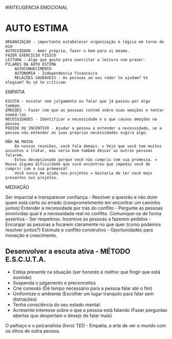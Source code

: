 #INTELIGENCIA EMOCIONAL

# AUTO ESTIMA

	ORGANIZAÇÃO - importante estabelecer organização e lógica em torno de mim
	AUTOCUIDADO - Amor próprio, fazer o bem para si mesmo.
	FAZER EXERCÍCIO FISICO
	LEITURA - Algo que goste para exercitar a leitura com prazer.	
	PILARES DA AUTO ESTIMA
		AUTOCONHECIMENTO
		AUTONOMIA - Independencia financeira
		RELAÇÕES SAUDÁVEIS - As pessoas ao seu redor te ajudam? te elogiam? Ou só te criticam.

EMPATIA

	ESCUTA - escutar sem julgamento ou falar que já passou por algo também.
	EMOÇÕES - Fazer com que as pessoas contem sobre suas emoções e tentar nomeá-las
	NECESSIDADES - Identificar a necessidade e o que causou emoções na pessoa
	PEDIDO OU INCENTIVO - Ajudar a pessoa a entender a necessidade, se a pessoa não entender as suas próprias necessidades sugira algo.

	MÃO NA MASSA
		Em nossas reuniões, você fala demais. = Vejo que você tem muitos assuntos a tratar, mas seria bom também deixar as outras pessoas falarem.
		Estou decepcionado porque você não cumpriu com sua promessa. = Houve alguma dificuldade que você encontrou que impediu você de cumprir com a sua promessa?
		Você nunca me ajuda nos projetos = Gostaria de ter você mais presentes nos projetos.

MEDIAÇÃO

Ser imparcial e transparecer confiança - Resolver a questão e não dizer quem está certo ou errado (comprometimento em encontrar um caminho juntos)
Entender a necessidade por trás do conflito - Pergunte as pessoas envolvidas qual é a necessidade real no conflito.
Comunique-se de forma assertiva - Ser respeitoso. 
Incentive as pessoas a fazerem pedidos - Encorajar as pessoas a focarem claramente no que quer (como podemos resolver juntos?)
Estimule o conflito construtivo - Oportunidades para inovação e crescimento.

## Desenvolver a escuta ativa - MÉTODO E.S.C.U.T.A.

- Esteja presente na situação (ser honesto é melhor que fingir que está ouvindo)
- Suspenda o julgamento e preconceitos
- Crie conexão (Dê tempo necessário para a pessoa falar até o fim)
- Uniformize o ambiente (Escolher um lugar tranquilo para falar sem distrações)
- Tenha consciência do seu estado mental.
- Acresente interesse sobre o que a pessoa está falando (Fazer perguntas abertas que despertam o desejo de falar mais)

O palhaço e o psicanalista (livro)
TED - Empatia, a arte de ver o mundo com os olhos de outra pessoa.

